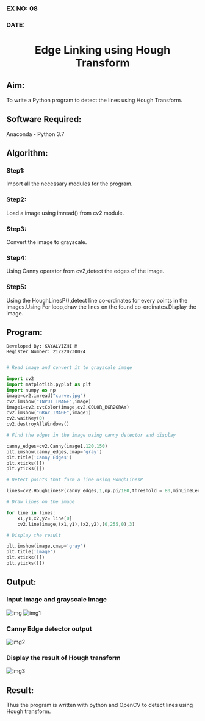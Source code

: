 ### EX NO: 08
### DATE:
# <p align="center">Edge Linking using Hough Transform</p>
## Aim:
To write a Python program to detect the lines using Hough Transform.

## Software Required:
Anaconda - Python 3.7

## Algorithm:
### Step1:

Import all the necessary modules for the program.

### Step2:

Load a image using imread() from cv2 module.

### Step3:

Convert the image to grayscale.

### Step4:

Using Canny operator from cv2,detect the edges of the image.

### Step5:

Using the HoughLinesP(),detect line co-ordinates for every points in the images.Using For loop,draw the lines on the found co-ordinates.Display the image.

## Program:
```
Developed By: KAYALVIZHI M
Register Number: 212220230024
```
```Python

# Read image and convert it to grayscale image

import cv2
import matplotlib.pyplot as plt
import numpy as np
image=cv2.imread("curve.jpg")
cv2.imshow("INPUT IMAGE",image)
image1=cv2.cvtColor(image,cv2.COLOR_BGR2GRAY)
cv2.imshow("GRAY_IMAGE",image1)
cv2.waitKey(0)
cv2.destroyAllWindows()

# Find the edges in the image using canny detector and display

canny_edges=cv2.Canny(image1,120,150)
plt.imshow(canny_edges,cmap='gray')
plt.title('Canny Edges')
plt.xticks([])
plt.yticks([])

# Detect points that form a line using HoughLinesP

lines=cv2.HoughLinesP(canny_edges,1,np.pi/180,threshold = 80,minLineLength=50,maxLineGap=250)

# Draw lines on the image

for line in lines:
    x1,y1,x2,y2= line[0]
    cv2.line(image,(x1,y1),(x2,y2),(0,255,0),3)

# Display the result

plt.imshow(image,cmap='gray')
plt.title('image')
plt.xticks([])
plt.yticks([])

```
## Output:

### Input image and grayscale image

![img](https://user-images.githubusercontent.com/75413726/169636227-287eef86-b421-4c4d-9286-efa0c90dcf79.jpg)
![img1](https://user-images.githubusercontent.com/75413726/169636231-d6928c73-d8c6-4aaa-b947-fa96439d8c05.jpg)


### Canny Edge detector output

![img2](https://user-images.githubusercontent.com/75413726/169636237-8e5ec13d-ed99-4726-bd5f-bc429089a67e.jpg)


### Display the result of Hough transform

![img3](https://user-images.githubusercontent.com/75413726/169636241-20c28876-60e4-4d64-950e-54ac61dbc485.jpg)

## Result:
Thus the program is written with python and OpenCV to detect lines using Hough transform. 
